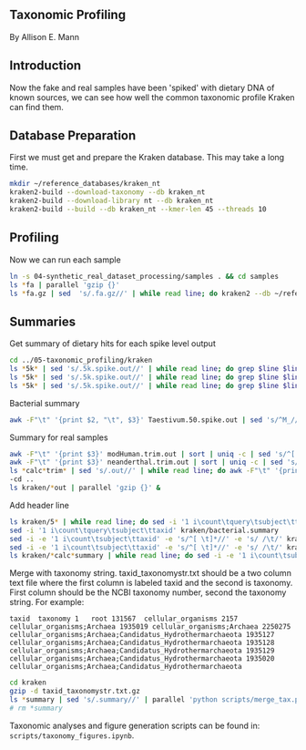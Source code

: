 ## Taxonomic Profiling

By Allison E. Mann

## Introduction

Now the fake and real samples have been 'spiked' with dietary DNA of known
sources, we can see how well the common taxonomic profile Kraken can find them.

## Database Preparation

First we must get and prepare the Kraken database. This may take a long time.

```bash
mkdir ~/reference_databases/kraken_nt 
kraken2-build --download-taxonomy --db kraken_nt
kraken2-build --download-library nt --db kraken_nt
kraken2-build --build --db kraken_nt --kmer-len 45 --threads 10
```

## Profiling

Now we can run each sample

```bash
ln -s 04-synthetic_real_dataset_processing/samples . && cd samples
ls *fa | parallel 'gzip {}'
ls *fa.gz | sed  's/.fa.gz//' | while read line; do kraken2 --db ~/reference_databases/kraken_nt/ --threads 8 --use-names --gzip-compressed --output ../../05-taxonomic_profiling/kraken/$line.out $line.fa.gz; done
```

## Summaries

Get summary of dietary hits for each spike level output

```bash
cd ../05-taxonomic_profiling/kraken
ls *5k* | sed 's/.5k.spike.out//' | while read line; do grep $line $line.5k.spike.out | awk -F"\t" '{print $2, "\t", $3}' | sed 's/^M_//' | sed 's/^MT_//' | sed 's/_.*\t/\t/' | sort | uniq -c | sed 's/^[ \t]*//' | sed 's/ /\t/' | sed 's/ //' | sed 's/ /_/g' | sed 's/_(taxid_/\t/' | sed 's/)$//' >> 5k.spike.summary; done
ls *5k* | sed 's/.5k.spike.out//' | while read line; do grep $line $line.500.spike.out | awk -F"\t" '{print $2, "\t", $3}' | sed 's/^M_//' | sed 's/^MT_//' | sed 's/_.*\t/\t/' | sort | uniq -c | sed 's/^[ \t]*//' | sed 's/ /\t/' | sed 's/ //' | sed 's/ /_/g' | sed 's/_(taxid_/\t/' | sed 's/)$//' >> 500.spike.summary; done
ls *5k* | sed 's/.5k.spike.out//' | while read line; do grep $line $line.50.spike.out | awk -F"\t" '{print $2, "\t", $3}' | sed 's/^M_//' | sed 's/^MT_//' | sed 's/_.*\t/\t/' | sort | uniq -c | sed 's/^[ \t]*//' | sed 's/ /\t/' | sed 's/ //' | sed 's/ /_/g' | sed 's/_(taxid_/\t/' | sed 's/)$//' >> 50.spike.summary; done
```

Bacterial summary

```bash
awk -F"\t" '{print $2, "\t", $3}' Taestivum.50.spike.out | sed 's/^M_//' | sed 's/^MT_//' | sed 's/_.*\t/\t/' | sort | uniq -c | sed 's/^[ \t]*//' | sed 's/ /\t/' | sed 's/ //' | sed 's/ /_/g' | sed 's/_(taxid_/\t/' | sed 's/)$//' > bacterial.summary
```

Summary for real samples

```bash
awk -F"\t" '{print $3}' modHuman.trim.out | sort | uniq -c | sed 's/^[ \t]*//' | sed 's/ /\t/' | sed 's/ /_/g' | sed 's/_(taxid_/\t/' | sed 's/)//g' > modHuman.summary &
awk -F"\t" '{print $3}' neanderthal.trim.out | sort | uniq -c | sed 's/^[ \t]*//' | sed 's/ /\t/' | sed 's/ /_/g' | sed 's/_(taxid_/\t/' | sed 's/)//g' > neanderthal.summary &
ls *calc*trim* | sed 's/.out//' | while read line; do awk -F"\t" '{print $3}' $line.out | sort | uniq -c | sed 's/^[ \t]*//' | sed 's/ /\t/' | sed 's/ /_/g' | sed 's/_(taxid_/\t/' | sed 's/)//g' > $line.summary; done
-cd ..
ls kraken/*out | parallel 'gzip {}' & 
```

Add header line

```bash
ls kraken/5* | while read line; do sed -i '1 i\count\tquery\tsubject\ttaxid' $line; done &
sed -i '1 i\count\tquery\tsubject\ttaxid' kraken/bacterial.summary
sed -i -e '1 i\count\tsubject\ttaxid' -e 's/^[ \t]*//' -e 's/ /\t/' kraken/modHuman.summary
sed -i -e '1 i\count\tsubject\ttaxid' -e 's/^[ \t]*//' -e 's/ /\t/' kraken/neanderthal.summary
ls kraken/*calc*summary | while read line; do sed -i -e '1 i\count\tsubject\ttaxid' -e 's/^[ \t]*//' -e 's/ /\t/' $line; done
```


Merge with taxonomy string. taxid_taxonomystr.txt should be a two column text file where the first column is labeled taxid and the second is taxonomy. First column should be the NCBI taxonomy number, second the taxonomy string. For example:

`taxid	taxonomy
1	root
131567	cellular_organisms
2157	cellular_organisms;Archaea
1935019	cellular_organisms;Archaea
2250275	cellular_organisms;Archaea;Candidatus_Hydrothermarchaeota
1935127	cellular_organisms;Archaea;Candidatus_Hydrothermarchaeota
1935128	cellular_organisms;Archaea;Candidatus_Hydrothermarchaeota
1935129	cellular_organisms;Archaea;Candidatus_Hydrothermarchaeota
1935020	cellular_organisms;Archaea;Candidatus_Hydrothermarchaeota
`

```bash
cd kraken
gzip -d taxid_taxonomystr.txt.gz 
ls *summary | sed 's/.summary//' | parallel 'python scripts/merge_tax.py -i {}.summary -o {}.merged -t taxid_taxonomystr.txt'
# rm *summary
```

Taxonomic analyses and figure generation scripts can be found in: `scripts/taxonomy_figures.ipynb`.
